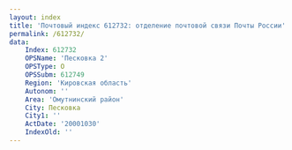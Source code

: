 ```yaml
---
layout: index
title: 'Почтовый индекс 612732: отделение почтовой связи Почты России'
permalink: /612732/
data:
    Index: 612732
    OPSName: 'Песковка 2'
    OPSType: О
    OPSSubm: 612749
    Region: 'Кировская область'
    Autonom: ''
    Area: 'Омутнинский район'
    City: Песковка
    City1: ''
    ActDate: '20001030'
    IndexOld: ''
---
```

